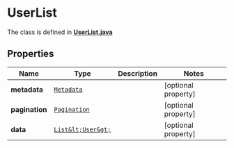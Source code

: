 

# UserList

The class is defined in **[UserList.java](../../src/main/java/org/openapitools/model/UserList.java)**

## Properties

Name | Type | Description | Notes
------------ | ------------- | ------------- | -------------
**metadata** | [`Metadata`](Metadata.md) |  |  [optional property]
**pagination** | [`Pagination`](Pagination.md) |  |  [optional property]
**data** | [`List&lt;User&gt;`](User.md) |  |  [optional property]





